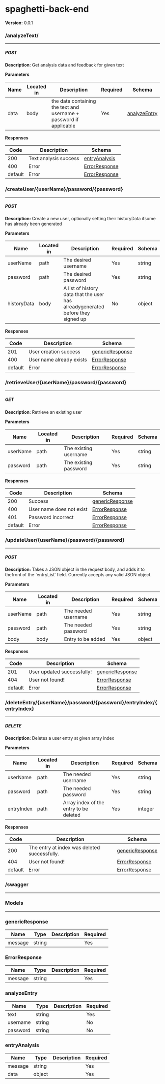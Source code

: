 spaghetti-back-end
==================
**Version:** 0.0.1

### /analyzeText/
---
##### ***POST***
**Description:** Get analysis data and feedback for given text

**Parameters**

| Name | Located in | Description | Required | Schema |
| ---- | ---------- | ----------- | -------- | ---- |
| data | body | the data containing the text and username + password if applicable | Yes | [analyzeEntry](#analyzeentry) |

**Responses**

| Code | Description | Schema |
| ---- | ----------- | ------ |
| 200 | Text analysis success | [entryAnalysis](#entryanalysis) |
| 400 | Error | [ErrorResponse](#errorresponse) |
| default | Error | [ErrorResponse](#errorresponse) |

### /createUser/{userName}/password/{password}
---
##### ***POST***
**Description:** Create a new user, optionally setting their historyData ifsome has already been generated

**Parameters**

| Name | Located in | Description | Required | Schema |
| ---- | ---------- | ----------- | -------- | ---- |
| userName | path | The desired username | Yes | string |
| password | path | The desired password | Yes | string |
| historyData | body | A list of history data that the user has alreadygenerated before they signed up | No | object |

**Responses**

| Code | Description | Schema |
| ---- | ----------- | ------ |
| 201 | User creation success | [genericResponse](#genericresponse) |
| 400 | User name already exists | [ErrorResponse](#errorresponse) |
| default | Error | [ErrorResponse](#errorresponse) |

### /retrieveUser/{userName}/password/{password}
---
##### ***GET***
**Description:** Retrieve an existing user

**Parameters**

| Name | Located in | Description | Required | Schema |
| ---- | ---------- | ----------- | -------- | ---- |
| userName | path | The existing username | Yes | string |
| password | path | The existing password | Yes | string |

**Responses**

| Code | Description | Schema |
| ---- | ----------- | ------ |
| 200 | Success | [genericResponse](#genericresponse) |
| 400 | User name does not exist | [ErrorResponse](#errorresponse) |
| 401 | Password incorrect | [ErrorResponse](#errorresponse) |
| default | Error | [ErrorResponse](#errorresponse) |

### /updateUser/{userName}/password/{password}
---
##### ***POST***
**Description:** Takes a JSON object in the request body, and adds it to thefront of the 'entryList' field. Currently accepts any valid JSON object.

**Parameters**

| Name | Located in | Description | Required | Schema |
| ---- | ---------- | ----------- | -------- | ---- |
| userName | path | The needed username | Yes | string |
| password | path | The needed password | Yes | string |
| body | body | Entry to be added | Yes | object |

**Responses**

| Code | Description | Schema |
| ---- | ----------- | ------ |
| 201 | User updated successfully! | [genericResponse](#genericresponse) |
| 404 | User not found! | [ErrorResponse](#errorresponse) |
| default | Error | [ErrorResponse](#errorresponse) |

### /deleteEntry/{userName}/password/{password}/entryIndex/{entryIndex}
---
##### ***DELETE***
**Description:** Deletes a user entry at given array index

**Parameters**

| Name | Located in | Description | Required | Schema |
| ---- | ---------- | ----------- | -------- | ---- |
| userName | path | The needed username | Yes | string |
| password | path | The needed password | Yes | string |
| entryIndex | path | Array index of the entry to be deleted | Yes | integer |

**Responses**

| Code | Description | Schema |
| ---- | ----------- | ------ |
| 200 | The entry at index was deleted successfully. | [genericResponse](#genericresponse) |
| 404 | User not found! | [ErrorResponse](#errorresponse) |
| default | Error | [ErrorResponse](#errorresponse) |

### /swagger
---
### Models
---

### genericResponse  

| Name | Type | Description | Required |
| ---- | ---- | ----------- | -------- |
| message | string |  | Yes |

### ErrorResponse  

| Name | Type | Description | Required |
| ---- | ---- | ----------- | -------- |
| message | string |  | Yes |

### analyzeEntry  

| Name | Type | Description | Required |
| ---- | ---- | ----------- | -------- |
| text | string |  | Yes |
| username | string |  | No |
| password | string |  | No |

### entryAnalysis  

| Name | Type | Description | Required |
| ---- | ---- | ----------- | -------- |
| message | string |  | Yes |
| data | object |  | Yes |